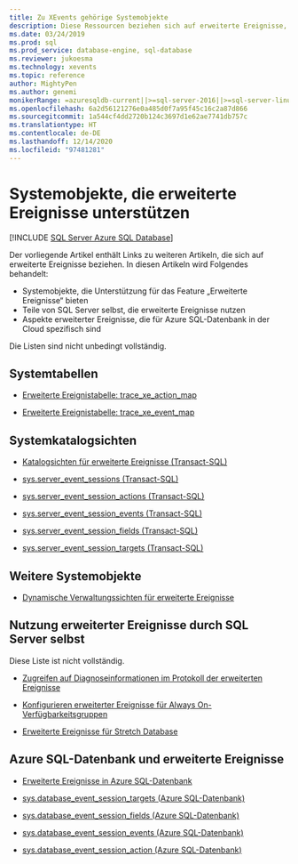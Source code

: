 ```yaml
---
title: Zu XEvents gehörige Systemobjekte
description: Diese Ressourcen beziehen sich auf erweiterte Ereignisse, einschließlich der Unterstützung durch Systemobjekte, der Verwendung durch SQL Server und spezifische Aspekte von Azure SQL-Datenbank.
ms.date: 03/24/2019
ms.prod: sql
ms.prod_service: database-engine, sql-database
ms.reviewer: jukoesma
ms.technology: xevents
ms.topic: reference
author: MightyPen
ms.author: genemi
monikerRange: =azuresqldb-current||>=sql-server-2016||>=sql-server-linux-2017||=azuresqldb-mi-current
ms.openlocfilehash: 6a2d56121276e0a485d0f7a95f45c16c2a87d866
ms.sourcegitcommit: 1a544cf4dd2720b124c3697d1e62ae7741db757c
ms.translationtype: HT
ms.contentlocale: de-DE
ms.lasthandoff: 12/14/2020
ms.locfileid: "97481281"
---
```

# <a name="system-objects-that-support-extended-events"></a>Systemobjekte, die erweiterte Ereignisse unterstützen

[!INCLUDE [SQL Server Azure SQL Database](../../includes/applies-to-version/sql-asdb.md)]

Der vorliegende Artikel enthält Links zu weiteren Artikeln, die sich auf erweiterte Ereignisse beziehen. In diesen Artikeln wird Folgendes behandelt:

- Systemobjekte, die Unterstützung für das Feature „Erweiterte Ereignisse“ bieten
- Teile von SQL Server selbst, die erweiterte Ereignisse nutzen
- Aspekte erweiterter Ereignisse, die für Azure SQL-Datenbank in der Cloud spezifisch sind

Die Listen sind nicht unbedingt vollständig.

## <a name="system-tables"></a>Systemtabellen

- [Erweiterte Ereignistabelle: trace_xe_action_map](../system-tables/extended-events-tables-trace-xe-action-map.md)

- [Erweiterte Ereignistabelle: trace_xe_event_map](../system-tables/extended-events-tables-trace-xe-event-map.md)

## <a name="system-catalog-views"></a>Systemkatalogsichten

- [Katalogsichten für erweiterte Ereignisse (Transact-SQL)](../system-catalog-views/extended-events-catalog-views-transact-sql.md)

- [sys.server_event_sessions (Transact-SQL)](../system-catalog-views/sys-server-event-sessions-transact-sql.md)

- [sys.server_event_session_actions (Transact-SQL)](../system-catalog-views/sys-server-event-session-actions-transact-sql.md)

- [sys.server_event_session_events (Transact-SQL)](../system-catalog-views/sys-server-event-session-events-transact-sql.md)

- [sys.server_event_session_fields (Transact-SQL)](../system-catalog-views/sys-server-event-session-fields-transact-sql.md)

- [sys.server_event_session_targets (Transact-SQL)](../system-catalog-views/sys-server-event-session-targets-transact-sql.md)

## <a name="other-system-objects"></a>Weitere Systemobjekte

- [Dynamische Verwaltungssichten für erweiterte Ereignisse](../system-dynamic-management-views/extended-events-dynamic-management-views.md)

## <a name="uses-of-extended-events-by-sql-server-itself"></a>Nutzung erweiterter Ereignisse durch SQL Server selbst

Diese Liste ist nicht vollständig.

- [Zugreifen auf Diagnoseinformationen im Protokoll der erweiterten Ereignisse](../native-client/features/accessing-diagnostic-information-in-the-extended-events-log.md)

- [Konfigurieren erweiterter Ereignisse für Always On-Verfügbarkeitsgruppen](../../database-engine/availability-groups/windows/always-on-extended-events.md)

- [Erweiterte Ereignisse für Stretch Database](../../sql-server/stretch-database/extended-events-for-stretch-database.md)

## <a name="azure-sql-database-and-extended-events"></a>Azure SQL-Datenbank und erweiterte Ereignisse

- [Erweiterte Ereignisse in Azure SQL-Datenbank](/azure/sql-database/sql-database-xevent-db-diff-from-svr)

- [sys.database_event_session_targets (Azure SQL-Datenbank)](../system-catalog-views/sys-database-event-session-targets-azure-sql-database.md)

- [sys.database_event_session_fields (Azure SQL-Datenbank)](../system-catalog-views/sys-database-event-session-fields-azure-sql-database.md)

- [sys.database_event_session_events (Azure SQL-Datenbank)](../system-catalog-views/sys-database-event-session-events-azure-sql-database.md)

- [sys.database_event_session_action (Azure SQL-Datenbank)](../system-catalog-views/sys-database-event-session-actions-azure-sql-database.md)
